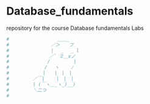# Database_fundamentals
repository for the course Database fundamentals Labs


```bash
#		⠀⠀⠀⠀⠀⠀⠀⠀ ＿＿_
#		　　　　　／＞　　フ
#		　　　　　| 　_　 _ l
#		　 　　　／` ミ＿xノ
#		　　 　 /　　　 　 |
#		　　　 /　 ヽ　　 ﾉ
#		　 　 │　　|　|　|
#		　／￣|　　 |　|　|
#		　| (￣ヽ＿_ヽ_)__)
#		　＼二つ
#
```